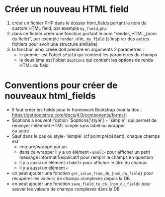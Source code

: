 # Créer un nouveau HTML field

1. créer un fichier PHP dans le dossier html_fields portant le nom du custom HTML field, par exemple `my_field.php`
2. dans ce fichier créer une fonction portant le nom "render_HTML_{nom du field}", par exemple `render_HTML_my_field` (s'inspirer des autres fichiers pour avoir une structure similaire)
3. la fonction ainsi créée doit prendre en arguments 2 paramètres : 
    * le premier est l'objet `$field` qui contient les paramètres du champs 
    * le deuxième est l'objet `$options` qui contient les options de rendu HTML du field

# Conventions pour créer de nouveaux html_fields

* Il faut créer les fields pour le framework Bootstrap (voir la doc : https://getbootstrap.com/docs/4.0/components/forms/)
* $options a souvent l'option `$options['style'] = 'simple'` qui permet de renvoyer l'élément HTML simple sans label ou wrapper <div> ou autre
* Sauf dans le cas où style='simple' (cf point précédent), chaque champs est 
    * entouré/wrappé par un <div class="form-group">
    * dans ce wrapper il y a un élément `<small>`  pour afficher un petit message informatif/explicatif pour remplir le champs en question
    * il y a aussi un élément `<label>` pour afficher le titre du champs
    * il y a aussi un élément `<` 
* on peut ajouter une fonction `get_value_from_db_{nom_du_field}` pour récupérer les valeurs de champs complexes depuis la DB
* on peut ajouter une fonction `save_field_to_db_{nom_du_field}` pour sauver les valeurs de champs complexes dans la DB

